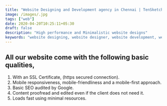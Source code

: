 ```yaml
---
title: "Website Designing and Development agency in Chennai | TenSketch"
image: /images/.jpg
tags: ["web"]
date: 2020-04-20T10:25:11+05:30
draft: false
description: "High performance and Minimalistic website designs"
keywords: "website designing, website designer, website development, web designing, web designer, web development, web developer, website designing company in Chennai, website designers company in Chennai, web designing company in Chennai, web designers company in Chennai, website development company in Chennai, website developers company in Chennai, web development company in Chennai, web developers company in Chennai"
---
```


## All our website come with the following basic qualities,

1. With an SSL Certificate, (https secured connection).
2. Mobile responsiveness, mobile-friendliness and a mobile-first approach.
3. Basic SEO audited by Google.
4. Content proofread and edited even if the client does not need it.
5. Loads fast using minimal resources.
